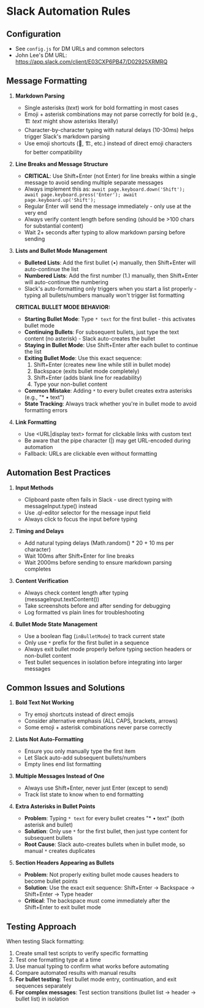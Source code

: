 # Slack Automation Rules

## Configuration
- See `config.js` for DM URLs and common selectors
- John Lee's DM URL: https://app.slack.com/client/E03CXP6PB47/D02925XRMRQ

## Message Formatting
1. **Markdown Parsing**
   - Single asterisks (*text*) work for bold formatting in most cases
   - Emoji + asterisk combinations may not parse correctly for bold (e.g., 🏗️ *text* might show asterisks literally)
   - Character-by-character typing with natural delays (10-30ms) helps trigger Slack's markdown parsing
   - Use emoji shortcuts (:rocket:, :building_construction:, etc.) instead of direct emoji characters for better compatibility

2. **Line Breaks and Message Structure**
   - **CRITICAL**: Use Shift+Enter (not Enter) for line breaks within a single message to avoid sending multiple separate messages
   - Always implement this as: `await page.keyboard.down('Shift'); await page.keyboard.press('Enter'); await page.keyboard.up('Shift');`
   - Regular Enter will send the message immediately - only use at the very end
   - Always verify content length before sending (should be >100 chars for substantial content)
   - Wait 2+ seconds after typing to allow markdown parsing before sending

3. **Lists and Bullet Mode Management**
   - **Bulleted Lists**: Add the first bullet (•) manually, then Shift+Enter will auto-continue the list
   - **Numbered Lists**: Add the first number (1.) manually, then Shift+Enter will auto-continue the numbering
   - Slack's auto-formatting only triggers when you start a list properly - typing all bullets/numbers manually won't trigger list formatting

   **CRITICAL BULLET MODE BEHAVIOR:**
   - **Starting Bullet Mode**: Type `* text` for the first bullet - this activates bullet mode
   - **Continuing Bullets**: For subsequent bullets, just type the text content (no asterisk) - Slack auto-creates the bullet
   - **Staying in Bullet Mode**: Use Shift+Enter after each bullet to continue the list
   - **Exiting Bullet Mode**: Use this exact sequence:
     1. Shift+Enter (creates new line while still in bullet mode)
     2. Backspace (exits bullet mode completely)
     3. Shift+Enter (adds blank line for readability)
     4. Type your non-bullet content
   - **Common Mistake**: Adding `*` to every bullet creates extra asterisks (e.g., "* • text")
   - **State Tracking**: Always track whether you're in bullet mode to avoid formatting errors

4. **Link Formatting**
   - Use <URL|display text> format for clickable links with custom text
   - Be aware that the pipe character (|) may get URL-encoded during automation
   - Fallback: URLs are clickable even without formatting

## Automation Best Practices
1. **Input Methods**
   - Clipboard paste often fails in Slack - use direct typing with messageInput.type() instead
   - Use .ql-editor selector for the message input field
   - Always click to focus the input before typing

2. **Timing and Delays**
   - Add natural typing delays (Math.random() * 20 + 10 ms per character)
   - Wait 100ms after Shift+Enter for line breaks
   - Wait 2000ms before sending to ensure markdown parsing completes

3. **Content Verification**
   - Always check content length after typing (messageInput.textContent())
   - Take screenshots before and after sending for debugging
   - Log formatted vs plain lines for troubleshooting

4. **Bullet Mode State Management**
   - Use a boolean flag (`inBulletMode`) to track current state
   - Only use `*` prefix for the first bullet in a sequence
   - Always exit bullet mode properly before typing section headers or non-bullet content
   - Test bullet sequences in isolation before integrating into larger messages

## Common Issues and Solutions
1. **Bold Text Not Working**
   - Try emoji shortcuts instead of direct emojis
   - Consider alternative emphasis (ALL CAPS, brackets, arrows)
   - Some emoji + asterisk combinations never parse correctly

2. **Lists Not Auto-Formatting**
   - Ensure you only manually type the first item
   - Let Slack auto-add subsequent bullets/numbers
   - Empty lines end list formatting

3. **Multiple Messages Instead of One**
   - Always use Shift+Enter, never just Enter (except to send)
   - Track list state to know when to end formatting

4. **Extra Asterisks in Bullet Points**
   - **Problem**: Typing `* text` for every bullet creates "* • text" (both asterisk and bullet)
   - **Solution**: Only use `*` for the first bullet, then just type content for subsequent bullets
   - **Root Cause**: Slack auto-creates bullets when in bullet mode, so manual `*` creates duplicates

5. **Section Headers Appearing as Bullets**
   - **Problem**: Not properly exiting bullet mode causes headers to become bullet points
   - **Solution**: Use the exact exit sequence: Shift+Enter → Backspace → Shift+Enter → Type header
   - **Critical**: The backspace must come immediately after the Shift+Enter to exit bullet mode

## Testing Approach
When testing Slack formatting:
1. Create small test scripts to verify specific formatting
2. Test one formatting type at a time
3. Use manual typing to confirm what works before automating
4. Compare automated results with manual results
5. **For bullet testing**: Test bullet mode entry, continuation, and exit sequences separately
6. **For complex messages**: Test section transitions (bullet list → header → bullet list) in isolation 